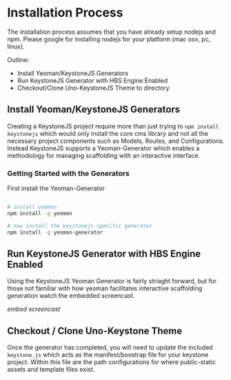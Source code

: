 
# Installation Process

The installation process assumes that you have already setup nodejs and npm.  Please google for installing nodejs for your platform (mac osx, pc, linux).

Outline:

* Install Yeoman/KeystoneJS Generators
* Run KeystoneJS Generator with HBS Engine Enabled
* Checkout/Clone Uno-KeystoneJS Theme to directory


## Install Yeoman/KeystoneJS Generators

Creating a KeystoneJS project require more than just trying to `npm install keystonejs` which would only install the core cms library and not all the necessary project components such as Models, Routes, and Configurations.  Instead KeystoneJS supports a Yeoman-Generator which enables a methodology for managing scaffolding with an interactive interface.

### Getting Started with the Generators

First install the Yeoman-Generator

```bash

# install yeoman
npm install -g yeoman

# now install the keystonejs specific generator
npm install -g yeoman-generator

```

## Run KeystoneJS Generator with HBS Engine Enabled

Using the KeystoneJS Yeoman Generator is fairly striaght forward, but for those not familiar with how yeoman facilitates interactive scaffolding generation watch the embedded screencast.

*embed screencast*

## Checkout / Clone Uno-Keystone Theme

Once the generator has completed, you will need to update the included `keystone.js` which acts as the manifest/boostrap file for your keystone project.  Within this file are the path configurations for where public-static assets and template files exist.
